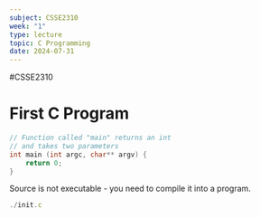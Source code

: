 ```yaml
---
subject: CSSE2310
week: "1"
type: lecture
topic: C Programming
date: 2024-07-31
---
```

#CSSE2310

# First C Program

```c title:init.c
// Function called "main" returns an int
// and takes two parameters
int main (int argc, char** argv) {
	return 0;
}
```

Source is not executable - you need to compile it into a program.

```js
./init.c

```

